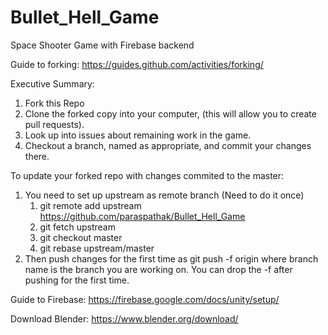 # Bullet_Hell_Game
Space Shooter Game with Firebase backend

Guide to forking: 
https://guides.github.com/activities/forking/

Executive Summary:
  1) Fork this Repo
  2) Clone the forked copy into your computer, (this will allow you to create pull requests).
  3) Look up into issues about remaining work in the game.
  4) Checkout a branch, named as appropriate, and commit your changes there.
  
  To update your forked repo with changes commited to the master:
  1) You need to set up upstream as remote branch (Need to do it once)
      1)   git remote add upstream https://github.com/paraspathak/Bullet_Hell_Game
      2)  git fetch upstream
      3) git checkout master
      4)  git rebase upstream/master
  2) Then push changes for the first time as 
      git push -f origin <branch name>
  where branch name is the branch you are working on.
  You can drop the -f after pushing for the first time.
  

Guide to Firebase:
https://firebase.google.com/docs/unity/setup/

Download Blender:
https://www.blender.org/download/



